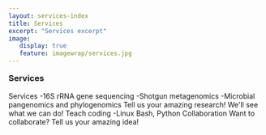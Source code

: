 ```yaml
---
layout: services-index
title: Services
excerpt: "Services excerpt"
image:
   display: true
   feature: imagewrap/services.jpg
---
```




<h3 style="margin-top: 1em;">Services</h3>
Services
-16S rRNA gene sequencing
-Shotgun metagenomics
-Microbial pangenomics and phylogenomics
Tell us your amazing research! We'll see what we can do!
Teach coding
  -Linux Bash, Python
 Collaboration
Want to collaborate? Tell us your amazing idea!
